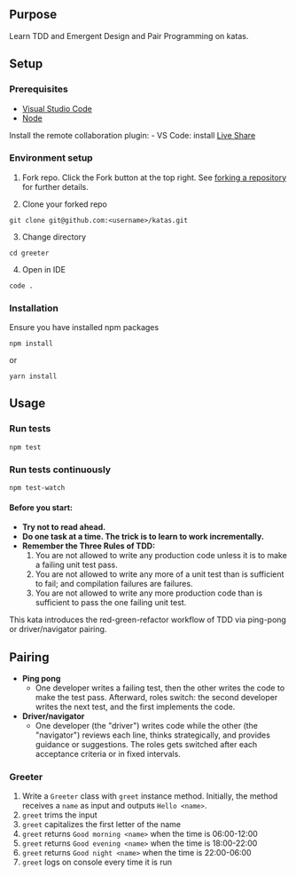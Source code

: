 ## Purpose

Learn TDD and Emergent Design and Pair Programming on katas.

## Setup

### Prerequisites
* [Visual Studio Code](https://code.visualstudio.com) 
* [Node](https://nodejs.org/en)


Install the remote collaboration plugin:
    - VS Code: install [Live Share](https://marketplace.visualstudio.com/items?itemName=MS-vsliveshare.vsliveshare)


### Environment setup

1. Fork repo. Click the Fork button at the top right. See [forking a repository](https://docs.github.com/en/get-started/quickstart/fork-a-repo#forking-a-repository) for further details.

2. Clone your forked repo
```
git clone git@github.com:<username>/katas.git
```

3. Change directory
```
cd greeter
```

4. Open in IDE
```
code .
```

### Installation
Ensure you have installed npm packages
```
npm install
```
or
```
yarn install
```

## Usage

### Run tests
```
npm test
```


### Run tests continuously
```
npm test-watch
```

#### Before you start:
* **Try not to read ahead.**
* **Do one task at a time. The trick is to learn to work incrementally.**
* **Remember the Three Rules of TDD:**
  1. You are not allowed to write any production code unless it is to make a failing unit test pass.
  2. You are not allowed to write any more of a unit test than is sufficient to fail; and compilation failures are failures.
  3. You are not allowed to write any more production code than is sufficient to pass the one failing unit test.

This kata introduces the red-green-refactor workflow of TDD via ping-pong or driver/navigator pairing.

## Pairing 
- **Ping pong**
    - One developer writes a failing test, then the other writes the code to make the test pass. Afterward, roles switch: the second developer writes the next test, and the first implements the code.
- **Driver/navigator** 
    -  One developer (the "driver") writes code while the other (the "navigator") reviews each line, thinks strategically, and provides guidance or suggestions. The roles gets switched after each acceptance criteria or in fixed intervals.

### Greeter

1. Write a `Greeter` class with `greet` instance method. Initially, the method receives a `name` as input and outputs `Hello <name>`.
2. `greet` trims the input
3. `greet` capitalizes the first letter of the name
4. `greet` returns `Good morning <name>` when the time is 06:00-12:00
5. `greet` returns `Good evening <name>` when the time is 18:00-22:00
6. `greet` returns `Good night <name>` when the time is 22:00-06:00
7. `greet` logs on console every time it is run